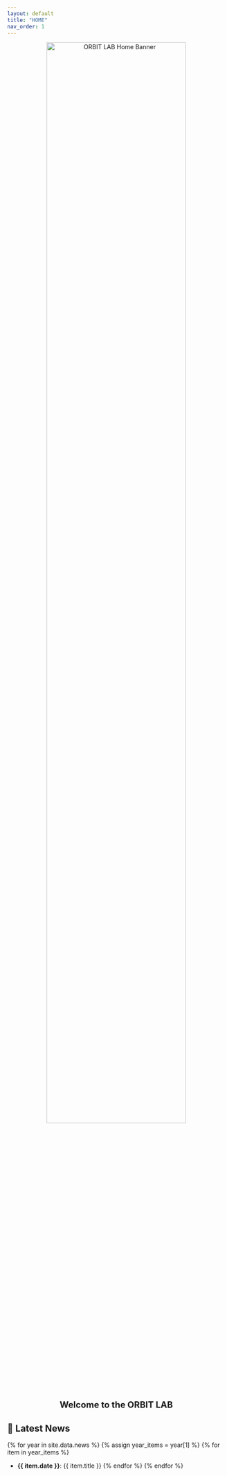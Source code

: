 ```yaml
---
layout: default
title: "HOME"
nav_order: 1
---
```


<p align="center">
  <img src="/orbit_lab/assets/img/home_banner.png" alt="ORBIT LAB Home Banner" width="80%">
</p>

<p align="center">
  <span style="font-size: 20px; font-weight: bold;">
Welcome to the ORBIT LAB
  </span>
</p>

## 📰 Latest News

{% for year in site.data.news %}
  {% assign year_items = year[1] %}
  {% for item in year_items %}
  - <strong>{{ item.date }}</strong>: {{ item.title }}
  {% endfor %}
{% endfor %}
